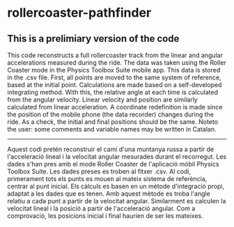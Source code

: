 # rollercoaster-pathfinder
## This is a prelimiary version of the code

This code reconstructs a full rollercoaster track from the linear and angular accelerations measured during the ride. The data was taken using the Roller Coaster mode in the Physics Toolbox Suite mobile app. This data is stored in the .csv file. First, all points are moved to the same system of reference, based at the initial point. Calculations are made based on a self-developed integrating method. With this, the relative angle at each time is calculated from the angular velocity. Linear velocity and position are similarly calculated from linear acceleration. A coordinate redefinition is made since the position of the mobile phone (the data recorder) changes during the ride. As a check, the initial and final positions should be the same.
Noteto the user: some comments and variable names may be written in Catalan.

---

Aquest codi pretén reconstruir el camí d'una muntanya russa a partir de l'acceleració lineal i la velocitat angular mesurades durant el recorregut. Les dades s'han pres amb el mode Roller Coaster de l'aplicació mòbil Physics Toolbox Suite. Les dades preses es troben al fitxer .csv. Al codi, primerament tots els punts es mouen al mateix sistema de referència, centrar al punt inicial. Els càlculs es basen en un mètode d'integració propi, adaptat a les dades que es tenen. Amb aquest mètode es troba l'angle relatiu a cada punt a partir de la velocitat angular. Similarment es calculen la velocitat lineal i la posició a partir de l'acceleració angular. Com a comprovació, les posicions inicial i final haurien de ser les mateixes.
